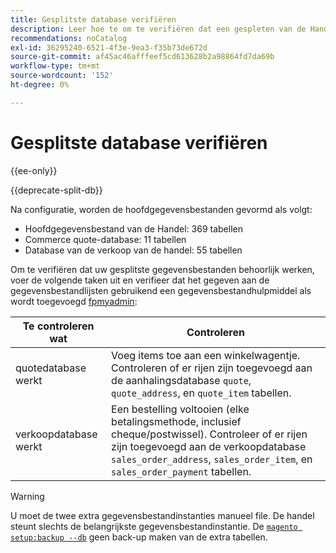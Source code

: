 ```yaml
---
title: Gesplitste database verifiëren
description: Leer hoe te om te verifiëren dat een gespleten van de Handel gegevensbestandconfiguratie behoorlijk werkt.
recommendations: noCatalog
exl-id: 36295240-6521-4f3e-9ea3-f35b73de672d
source-git-commit: af45ac46afffeef5cd613628b2a98864fd7da69b
workflow-type: tm+mt
source-wordcount: '152'
ht-degree: 0%

---
```


# Gesplitste database verifiëren

{{ee-only}}

{{deprecate-split-db}}

Na configuratie, worden de hoofdgegevensbestanden gevormd als volgt:

- Hoofdgegevensbestand van de Handel: 369 tabellen
- Commerce quote-database: 11 tabellen
- Database van de verkoop van de handel: 55 tabellen

Om te verifiëren dat uw gesplitste gegevensbestanden behoorlijk werken, voer de volgende taken uit en verifieer dat het gegeven aan de gegevensbestandlijsten gebruikend een gegevensbestandhulpmiddel als wordt toegevoegd [fpmyadmin](../../installation/prerequisites/optional-software.md#phpmyadmin):

| Te controleren wat | Controleren |
| -------------- | ------------- |
| quotedatabase werkt | Voeg items toe aan een winkelwagentje. Controleren of er rijen zijn toegevoegd aan de aanhalingsdatabase `quote`, `quote_address`, en `quote_item` tabellen. |
| verkoopdatabase werkt | Een bestelling voltooien (elke betalingsmethode, inclusief cheque/postwissel). Controleer of er rijen zijn toegevoegd aan de verkoopdatabase `sales_order_address`, `sales_order_item`, en `sales_order_payment` tabellen. |

>[!WARNING]
>
>U moet de twee extra gegevensbestandinstanties manueel file. De handel steunt slechts de belangrijkste gegevensbestandinstantie. De [`magento setup:backup --db`](../../installation/tutorials/backup.md) geen back-up maken van de extra tabellen.
